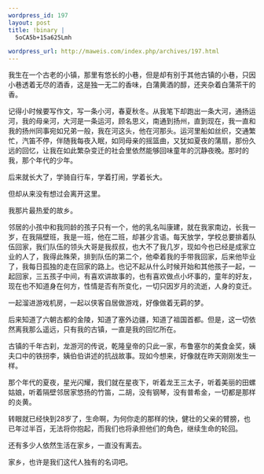 ```yaml
--- 
wordpress_id: 197
layout: post
title: !binary |
  5oCA5b+15a625Lmh

wordpress_url: http://maweis.com/index.php/archives/197.html
---
```

<p>我生在一个古老的小镇，那里有悠长的小巷，但是却有别于其他古镇的小巷，只因小巷透着无尽的酒香，这是独一无二的香味，白蒲黄酒的醇，还夹杂着白蒲茶干的香。</p> <p>记得小时候要写作文，写一条小河，春夏秋冬。从我笔下却跑出一条大河，通扬运河，我的母亲河，大河是一条运河，顾名思义，南通到扬州，直到现在，我一直和我的扬州同事宛如兄弟一般，我在河这头，他在河那头。运河里船如丝织，交通繁忙，汽笛不停，伴随我每夜入眠，如同母亲的摇篮曲，又犹如夏夜的蒲扇，那份久远的回忆，让我在如此繁杂变迁的社会里依然能够回味童年的沉静夜晚。那时的我，那个年代的少年。</p> <p>后来就长大了，学骑自行车，学着打闹，学着长大。</p> <p>但却从来没有想过会离开这里。</p> <p>我那片最热爱的故乡。</p> <p>邻居的小孩中和我同龄的孩子只有一个，他的乳名叫康建，就在我家南边，长我一岁，在我隔壁班，我是一班，他在二班，却甚少言语。每天放学，学校总要排着队伍回家，我们队伍的领头大哥是我叔叔，也大不了我几岁，现如今也已经是成家立业的人了，我得此殊荣，排到队伍的第二个，他牵着我的手带我回家，后来他毕业了，我每日孤独的走在回家的路上。也记不起从什么时候开始和其他孩子一起，一起回家，三五孩子中间，有喜欢讲故事的，也有喜欢做点小坏事的，童年的好友，现在也不知道身在何方，性情是否有所变化，一切只因岁月的流逝，人身的变迁。</p> <p>一起溜进游戏机房，一起以侠客自居做游戏，好像做着无羁的梦。</p> <p>后来知道了六朝古都的金陵，知道了塞外边疆，知道了祖国首都。但是，这一切依然离我那么遥远，只有我的古镇，一直是我的回忆所在。</p> <p>古镇的千年古刹，龙游河的传说，乾隆皇帝的只此一家，布鲁塞尔的美食金奖，姨夫口中的铁拐李，姨伯伯讲述的抗战故事。现如今想来，好像就在昨天刚刚发生一样。</p> <p>那个年代的夏夜，星光闪耀，我们就在星夜下，听着龙王三太子，听着美丽的田螺姑娘，听着隔壁邻居家悠扬的竹笛，二胡，没有钢琴，没有普希金，一切都是那样的炎黄。</p> <p>转眼就已经快到28岁了，生命啊，为何你走的那样的快，健壮的父亲的臂膀，也已年过半百，无法将你抱起，而我们也将承担他们的角色，继续生命的轮回。</p> <p>还有多少人依然生活在家乡，一直没有离去。</p> <p>家乡，也许是我们这代人独有的名词吧。</p>
